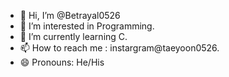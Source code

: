 - 👋 Hi, I’m @Betrayal0526
- 👀 I’m interested in Programming.
- 🌱 I’m currently learning C.
- 📫 How to reach me : instargram@taeyoon0526.
- 😄 Pronouns: He/His

<!---
Betrayal0526/Betrayal0526 is a ✨ special ✨ repository because its `README.md` (this file) appears on your GitHub profile.
You can click the Preview link to take a look at your changes.
--->

